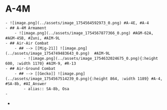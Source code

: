 # A-4M
	- ![image.png](../assets/image_1754564592973_0.png) #A-4E, #A-4
	- ## A-4M Armament
		- ![image.png](../assets/image_1754567877366_0.png) #AGM-62A, #AGM-45B, #Zuni, #AIM-9L
	- ## Air-Air Combat
		- ## --> [[Mig-21]] ![image.png](../assets/image_1754749483643_0.png)  #AIM-9L
			- ![image.png](../assets/image_1754632024675_0.png){:height 600, :width 1170} #AIM-9, #R-13
	- ## Air-Ground Combat
		- ## --> [[Gecko]] ![image.png](../assets/image_1754567514239_0.png){:height 864, :width 1189} #A-4, #SA-8b, #AI_Answer
			- alias:: SA-8b, Osa
	-
-